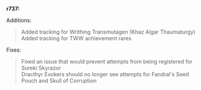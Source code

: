 **r737:**

Additions:
> Added tracking for Writhing Transmutagen (Khaz Algar Thaumaturgy)
<br>Added tracking for TWW achievement rares

Fixes:
> Fixed an issue that would prevent attempts from being registered for Sureki Skyrazor
<br>Dracthyr Evokers should no longer see attempts for Fandral's Seed Pouch and Skull of Corruption
